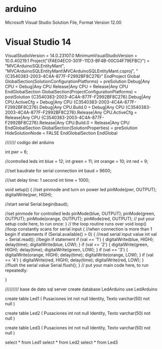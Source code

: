 # arduino
Microsoft Visual Studio Solution File, Format Version 12.00
# Visual Studio 14
VisualStudioVersion = 14.0.23107.0
MinimumVisualStudioVersion = 10.0.40219.1
Project("{FAE04EC0-301F-11D3-BF4B-00C04F79EFBC}") = "MVCArduinoSQLEntityMant", "MVCArduinoSQLEntityMant\MVCArduinoSQLEntityMant.csproj", "{C3540383-2003-4C4A-877F-F2992BF8C276}"
EndProject
Global
	GlobalSection(SolutionConfigurationPlatforms) = preSolution
		Debug|Any CPU = Debug|Any CPU
		Release|Any CPU = Release|Any CPU
	EndGlobalSection
	GlobalSection(ProjectConfigurationPlatforms) = postSolution
		{C3540383-2003-4C4A-877F-F2992BF8C276}.Debug|Any CPU.ActiveCfg = Debug|Any CPU
		{C3540383-2003-4C4A-877F-F2992BF8C276}.Debug|Any CPU.Build.0 = Debug|Any CPU
		{C3540383-2003-4C4A-877F-F2992BF8C276}.Release|Any CPU.ActiveCfg = Release|Any CPU
		{C3540383-2003-4C4A-877F-F2992BF8C276}.Release|Any CPU.Build.0 = Release|Any CPU
	EndGlobalSection
	GlobalSection(SolutionProperties) = preSolution
		HideSolutionNode = FALSE
	EndGlobalSection
EndGlobal



/////// codigo del arduino

int pwr = 6;

//controlled leds
int blue = 12;
int green = 11;
int orange = 10;
int red = 9;

///set baudrate for serial connection
int baud = 9600;

///set delay time: 1 second
int time = 1000;

void setup() {
  //set pinmode and turn on power led
  pinMode(pwr, OUTPUT);
  digitalWrite(pwr, HIGH);
  
  //start serial
  Serial.begin(baud);

  //set pinmode for controlled leds
  pinMode(blue, OUTPUT);
  pinMode(green, OUTPUT);
  pinMode(orange, OUTPUT);
  pinMode(red, OUTPUT);
  // put your setup code here, to run once:
}
// the loop routine runs over
void loop()
//loop constantly scans for serial input
{
  //when connection is more than 1 begin if statements
  if (Serial.available() > 0)
  {
    //read serial input value
    int val = Serial.read();
    //begin if statement
    if (val == '1')
    {
      digitalWrite(blue, HIGH);
      delay(time);
      digitalWrite(blue, LOW);
    }
    if (val == '2')
    {
      digitalWrite(green, HIGH);
      delay(time);
      digitalWrite(green, LOW);
    }
    if (val == '3')
    {
      digitalWrite(orange, HIGH);
      delay(time);
      digitalWrite(orange, LOW);
    }
    if (val == '4')
    {
      digitalWrite(red, HIGH);
      delay(time);
      digitalWrite(red, LOW);
    }
    //flush the serial value
    Serial.flush();
  }
  // put your main code here, to run repeatedly:

}


/////////   base de dato sql server
create database LedArduino
use LedArduino

create table Led1
(
Pusaciones int not null Identity,
Texto varchar(50) not null
)

create table Led2
(
Pusaciones int not null Identity,
Texto varchar(50) not null
)

create table Led3
(
Pusaciones int not null Identity,
Texto varchar(50) not null
)

select * from Led1
select * from Led2
select * from Led3

